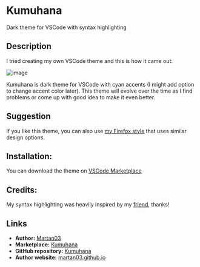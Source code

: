 # Kumuhana

Dark theme for VSCode with syntax highlighting

## Description

I tried creating my own VSCode theme and this is how it came out:

![image](https://user-images.githubusercontent.com/46300167/231892352-bf1f5e93-24e5-4a9e-9035-1ca871fd638c.png)

Kumuhana is dark theme for VSCode with cyan accents (I might add option to
change accent color later). This theme will evolve over the time as I find
problems or come up with good idea to make it even better.

## Suggestion

If you like this theme, you can also use
[my Firefox style](https://github.com/Martan03/clean-fox) that uses similar
design options.

## Installation:

You can download the theme on
[VSCode Marketplace](https://marketplace.visualstudio.com/items?itemName=Martan03.kumuhana)

## Credits:

My syntax highlighting was heavily inspired by my
[friend](https://github.com/BonnyAD9), thanks!

## Links

- **Author:** [Martan03](https://github.com/Martan03)
- **Marketplace:** [Kumuhana](https://marketplace.visualstudio.com/items?itemName=Martan03.kumuhana)
- **GitHub repository:** [Kumuhana](https://github.com/Martan03/Kumuhana)
- **Author website:** [martan03.github.io](https://martan03.github.io)
